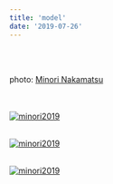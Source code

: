 ```yaml
---
title: 'model'
date: '2019-07-26'
---
```

<br>
<br>

photo: [Minori Nakamatsu](https://www.instagram.com/ironim_31/)
<br>
<br>
<br>

[![minori2019](/images/minori2019/minori2019_1.jpg)](https://www.instagram.com/pokaryosy/)
<br>
<br>

[![minori2019](/images/minori2019/minori2019_2.jpg)](https://www.instagram.com/pokaryosy/)
<br>
<br>

[![minori2019](/images/minori2019/minori2019_3.jpg)](https://www.instagram.com/pokaryosy/)
<br>
<br>




<br>
<br>
<!-- 
#h1
##h2
###h3
####h4
#####h5
######h6
- brabra is list
**bold text**
_Italic_ or *Italic*

-->

<center>
© 2021 YOSY POKARI
</center>
<br>